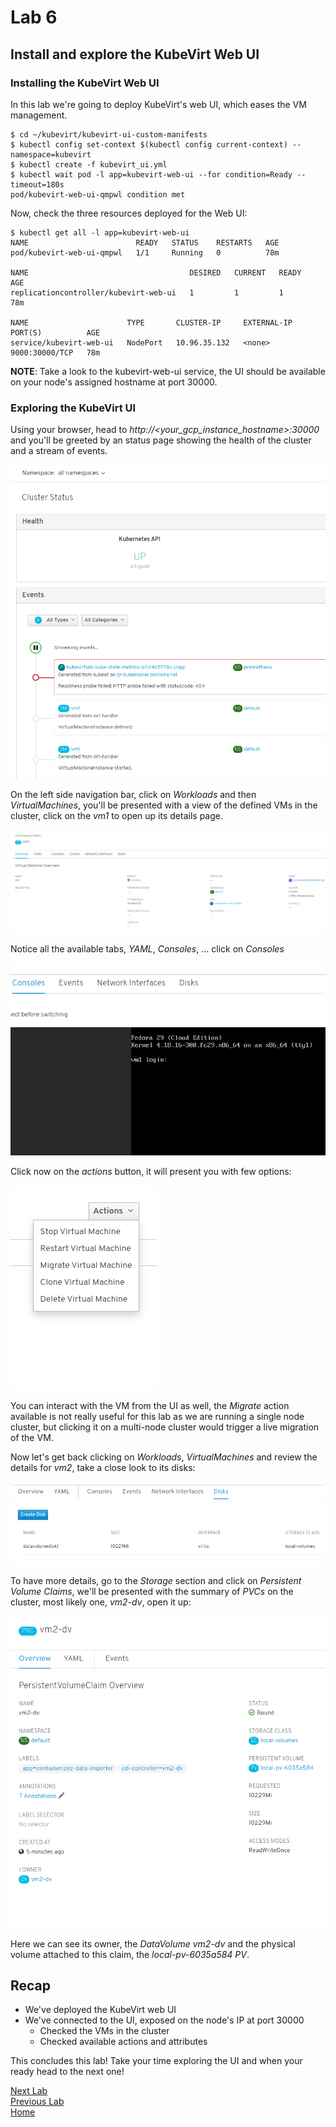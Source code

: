 # Lab 6

## Install and explore the KubeVirt Web UI

### Installing the KubeVirt Web UI

In this lab we're going to deploy KubeVirt's web UI, which eases the VM management.

```console
$ cd ~/kubevirt/kubevirt-ui-custom-manifests
$ kubectl config set-context $(kubectl config current-context) --namespace=kubevirt
$ kubectl create -f kubevirt_ui.yml
$ kubectl wait pod -l app=kubevirt-web-ui --for condition=Ready --timeout=180s
pod/kubevirt-web-ui-qmpwl condition met
```

Now, check the three resources deployed for the Web UI:

```console
$ kubectl get all -l app=kubevirt-web-ui
NAME                        READY   STATUS    RESTARTS   AGE
pod/kubevirt-web-ui-qmpwl   1/1     Running   0          78m

NAME                                    DESIRED   CURRENT   READY   AGE
replicationcontroller/kubevirt-web-ui   1         1         1       78m

NAME                      TYPE       CLUSTER-IP     EXTERNAL-IP   PORT(S)          AGE
service/kubevirt-web-ui   NodePort   10.96.35.132   <none>        9000:30000/TCP   78m
```

**NOTE**: Take a look to the kubevirt-web-ui service, the UI should be available on your node's assigned hostname at port 30000.

### Exploring the KubeVirt UI

Using your browser, head to *http://<your_gcp_instance_hostname>:30000* and you'll be greeted by an status page showing the health of the cluster and a stream of events.

![Cluster status page](images/kwebui-01.png)

On the left side navigation bar, click on *Workloads* and then *VirtualMachines*, you'll be presented with a view of the defined VMs in the cluster, click on the *vm1* to open up its details page.

![VM1 details](images/kwebui-02.png)

Notice all the available tabs, *YAML*, *Consoles*, ... click on *Consoles*

![VM1 VNC Console](images/kwebui-03.png)

Click now on the *actions* button, it will present you with few options:

![VM actions](images/kwebui-04.png)

You can interact with the VM from the UI as well, the *Migrate* action available is not really useful for this lab as we are running a single node cluster, but clicking it on a multi-node cluster would trigger a live migration of the VM.

Now let's get back clicking on *Workloads*, *VirtualMachines* and review the details for *vm2*, take a close look to its disks:

![VM2 storage details](images/kwebui-05.png)

To have more details, go to the *Storage* section and click on *Persistent Volume Claims*, we'll be presented with the summary of *PVCs* on the cluster, most likely one, *vm2-dv*, open it up:

![vm2-dv details](images/kwebui-06.png)

Here we can see its owner, the *DataVolume vm2-dv* and the physical volume attached to this claim, the *local-pv-6035a584* *PV*.

## Recap

* We've deployed the KubeVirt web UI
* We've connected to the UI, exposed on the node's IP at port 30000
  * Checked the VMs in the cluster
  * Checked available actions and attributes

This concludes this lab! Take your time exploring the UI and when your ready head to the next one!

[Next Lab](../lab7/lab7.md)\
[Previous Lab](../lab5/lab5.md)\
[Home](../../README.md)
